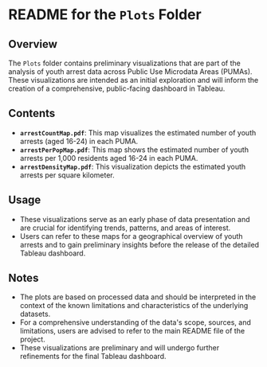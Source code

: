 # README for the `Plots` Folder

## Overview

The `Plots` folder contains preliminary visualizations that are part of the analysis of youth arrest data across Public Use Microdata Areas (PUMAs). These visualizations are intended as an initial exploration and will inform the creation of a comprehensive, public-facing dashboard in Tableau.

## Contents

- **`arrestCountMap.pdf`**: This map visualizes the estimated number of youth arrests (aged 16-24) in each PUMA. 
- **`arrestPerPopMap.pdf`**: This map shows the estimated number of youth arrests per 1,000 residents aged 16-24 in each PUMA. 
- **`arrestDensityMap.pdf`**: This visualization depicts the estimated youth arrests per square kilometer.

## Usage

- These visualizations serve as an early phase of data presentation and are crucial for identifying trends, patterns, and areas of interest.
- Users can refer to these maps for a geographical overview of youth arrests and to gain preliminary insights before the release of the detailed Tableau dashboard.

## Notes

- The plots are based on processed data and should be interpreted in the context of the known limitations and characteristics of the underlying datasets.
- For a comprehensive understanding of the data's scope, sources, and limitations, users are advised to refer to the main README file of the project.
- These visualizations are preliminary and will undergo further refinements for the final Tableau dashboard.
